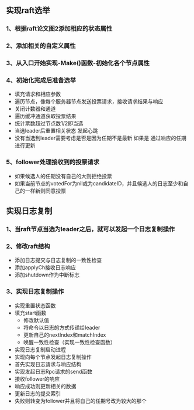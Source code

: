 ## 实现raft选举
### 1、根据raft论文图2添加相应的状态属性
### 2、添加相关的自定义属性
### 3、从入口开始实现-Make()函数-初始化各个节点属性
### 4、初始化完成后准备选举
* 填充请求和相应参数
* 遍历节点，像每个服务器节点发送投票请求，接收请求结果与响应
* 关闭计数器和通道
* 遍历缓冲通道获取投票结果
* 统计票数超过节点数1/2即当选
* 当选leader后重置相关状态 发起心跳
* 没有当选到leader需要考虑是否是因为任期不是最新 如果是 通过响应的任期进行更新
### 5、follower处理接收到的投票请求 
* 如果候选人的任期没有自己的大则拒绝投票
* 如果当前节点的votedFor为nil或为candidateID，并且候选人的日志至少和自己的一样新则同意投票

## 实现日志复制
### 1、当raft节点当选为leader之后，就可以发起一个日志复制操作
### 2、修改raft结构
* 添加日志提交与日志复制的一致性检查
* 添加applyCh接收日志响应
* 添加shutdown作为中断标志
### 3、实现日志复制操作
* 实现重置状态函数
* 填充start函数
    * 修改默认值
    * 将命令以日志的方式传递给leader
    * 更新自己的nextIndex和matchIndex
    * 唤醒一致性检查（实现一致性检查函数）
* 实现日志复制启动进程
* 实现向每个节点发起日志复制操作
* 首先实现日志请求与响应结构
* 实现发起日志Rpc请求的send函数
* 接收follower的响应
* 响应成功则更新相关的数据
* 更新日志的提交索引
* 失败则转变为follower并且将自己的任期号改为较大的那个